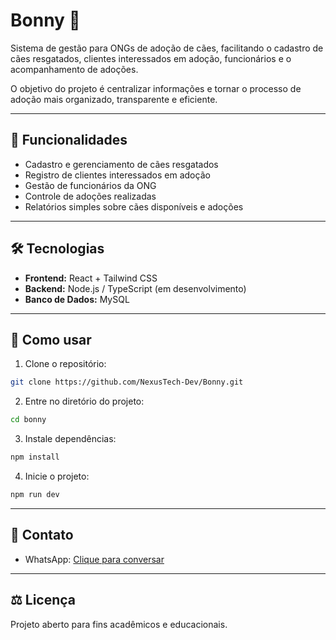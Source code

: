 # Bonny 🐶

Sistema de gestão para ONGs de adoção de cães, facilitando o cadastro de cães resgatados, clientes interessados em adoção, funcionários e o acompanhamento de adoções.

O objetivo do projeto é centralizar informações e tornar o processo de adoção mais organizado, transparente e eficiente.

---

## 📌 Funcionalidades

* Cadastro e gerenciamento de cães resgatados
* Registro de clientes interessados em adoção
* Gestão de funcionários da ONG
* Controle de adoções realizadas
* Relatórios simples sobre cães disponíveis e adoções

---

## 🛠 Tecnologias

* **Frontend:** React + Tailwind CSS
* **Backend:** Node.js / TypeScript (em desenvolvimento)
* **Banco de Dados:** MySQL

---


## 🚀 Como usar

1. Clone o repositório:

```bash
git clone https://github.com/NexusTech-Dev/Bonny.git
```

2. Entre no diretório do projeto:

```bash
cd bonny
```

3. Instale dependências:

```bash
npm install
```

4. Inicie o projeto:

```bash
npm run dev
```


---

## 📱 Contato

* WhatsApp: [Clique para conversar](https://wa.me/5512991706194)

---

## ⚖ Licença

Projeto aberto para fins acadêmicos e educacionais.
